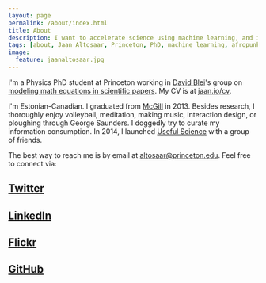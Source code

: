 ```yaml
---
layout: page
permalink: /about/index.html
title: About
description: I want to accelerate science using machine learning, and improve your life using science, technology, and design.
tags: [about, Jaan Altosaar, Princeton, PhD, machine learning, afropunk, collective behavior, columbia, physics, computer science, useful science, iain couzin, david blei, dave blei]
image:
  feature: jaanaltosaar.jpg
---
```

I'm a Physics PhD student at Princeton working in [David Blei](http://www.cs.princeton.edu/~blei/)'s group on [modeling math equations in scientific papers](https://www.google-melange.com/gsoc/project/details/google/gsoc2014/jaanaltosaar/5741031244955648). My CV is at [jaan.io/cv](https://jaan.io/cv).

I'm Estonian-Canadian. I graduated from [McGill](https://www.google.com/search?q=mcgill) in 2013. Besides research, I thoroughly enjoy volleyball, meditation, making music, interaction design, or ploughing through George Saunders. I doggedly try to curate my information consumption. In 2014, I launched [Useful Science](http://usefulscience.org) with a group of friends.

The best way to reach me is by email at [altosaar@princeton.edu](mailto:altosaar@princeton.edu). Feel free to connect via: 

## <a href="https://twitter.com/thejaan" target="_blank"><i class="icon-twitter-sign"></i> Twitter</a> 

## <a href="http://www.linkedin.com/in/jaanaltosaar" target="_blank"><i class="icon-linkedin-sign"></i> LinkedIn</a>

## <a href="https://www.flickr.com/photos/thejaan/" target="_blank"><i class="icon-flickr"></i> Flickr</a>

## <a href="https://github.com/altosaar" target="_blank"><i class="icon-github"></i> GitHub</a>







